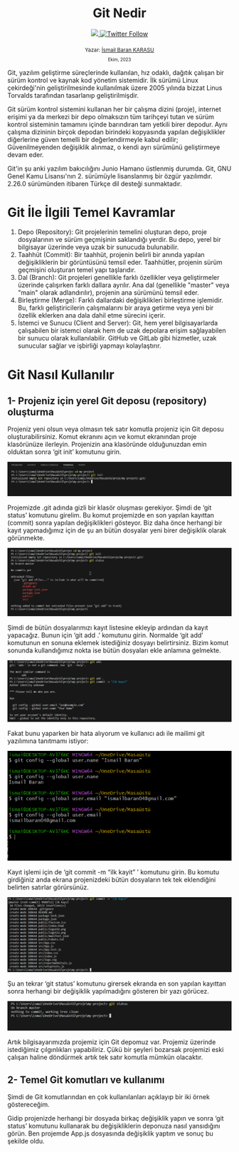 
<div align="center">
  <h1> Git Nedir</h1>
  <a class="header-badge" target="_blank" href="https://www.linkedin.com/in/ismail-baran-karasu-a98916227/">
  <img src="https://img.shields.io/badge/style--5eba00.svg?label=LinkedIn&logo=linkedin&style=social">
  </a>
  <a class="header-badge" target="_blank" href="https://twitter.com/ismaiBaranK">
  <img alt="Twitter Follow" src="https://img.shields.io/twitter/follow/ismailBaranK?style=social">
  </a>

<sub>Yazar:
<a href="https://www.linkedin.com/in/ismail-baran-karasu-a98916227/" target="_blank">İsmail Baran KARASU</a><br>
<small> Ekim, 2023</small>
</sub>

</div>
Git, yazılım geliştirme süreçlerinde kullanılan, hız odaklı, dağıtık çalışan bir sürüm kontrol ve kaynak kod yönetim sistemidir. İlk sürümü Linux çekirdeği'nin geliştirilmesinde kullanılmak üzere 2005 yılında bizzat Linus Torvalds tarafından tasarlanıp geliştirilmişdir.

Git sürüm kontrol sistemini kullanan her bir çalışma dizini (proje), internet erişimi ya da merkezi bir depo olmaksızın tüm tarihçeyi tutan ve sürüm kontrol sisteminin tamamını içinde barındıran tam yetkili birer depodur. Aynı çalışma dizininin birçok depodan birindeki kopyasında yapılan değişiklikler diğerlerine güven temelli bir değerlendirmeyle kabul edilir; Güvenilmeyenden değişiklik alınmaz, o kendi ayrı sürümünü geliştirmeye devam eder.

Git'in şu anki yazılım bakıcılığını Junio Hamano üstlenmiş durumda. Git, GNU Genel Kamu Lisansı'nın 2. sürümüyle lisanslanmış bir özgür yazılımdır. 2.26.0 sürümünden itibaren Türkçe dil desteği sunmaktadır.



# Git İle İlgili Temel Kavramlar 
1. Depo (Repository): Git projelerinin temelini oluşturan depo, proje dosyalarının ve sürüm geçmişinin saklandığı yerdir. Bu depo, yerel bir bilgisayar üzerinde veya uzak bir sunucuda bulunabilir.
2. Taahhüt (Commit): Bir taahhüt, projenin belirli bir anında yapılan değişikliklerin bir görüntüsünü temsil eder. Taahhütler, projenin sürüm geçmişini oluşturan temel yapı taşlarıdır.
3. Dal (Branch): Git projeleri genellikle farklı özellikler veya geliştirmeler üzerinde çalışırken farklı dallara ayrılır. Ana dal (genellikle "master" veya "main" olarak adlandırılır), projenin ana sürümünü temsil eder.
4. Birleştirme (Merge): Farklı dallardaki değişiklikleri birleştirme işlemidir. Bu, farklı geliştiricilerin çalışmalarını bir araya getirme veya yeni bir özellik eklerken ana dala dahil etme sürecini içerir.
5. İstemci ve Sunucu (Client and Server): Git, hem yerel bilgisayarlarda çalışabilen bir istemci olarak hem de uzak depolara erişim sağlayabilen bir sunucu olarak kullanılabilir. GitHub ve GitLab gibi hizmetler, uzak sunucular sağlar ve işbirliği yapmayı kolaylaştırır.

# Git Nasıl Kullanılır
## 1- Projeniz için yerel Git deposu (repository) oluşturma
Projeniz yeni olsun veya olmasın tek satır komutla projeniz için Git deposu oluşturabilirsiniz.
Komut ekranını açın ve komut ekranından proje klasörünüze ilerleyin. Projenizin ana klasöründe olduğunuzdan emin olduktan sonra ‘git init’ komutunu girin.

![Project 1](gitinit.PNG)

Projemizde .git adında gizli bir klasör oluşması gerekiyor. Şimdi de ‘git status’ komutunu girelim. Bu komut projemizde en son yapılan kayıttan (commit) sonra yapılan değişiklikleri gösteyor. Biz daha önce herhangi bir kayıt yapmadığımız için de şu an bütün dosyalar yeni birer değişiklik olarak görünmekte.

![Project 2](gitstatus.PNG)

Şimdi de bütün dosyalarımızı kayıt listesine ekleyip ardından da kayıt yapacağız. Bunun için ‘git add .’ komutunu girin. Normalde ‘git add’ komutunun en sonuna eklemek istediğiniz dosyayı belirtirsiniz. Bizim komut sonunda kullandığımız nokta ise bütün dosyaları ekle anlamına gelmekte.

![Project 3](gitaddvegittcommit.PNG)

Fakat bunu yaparken bir hata alıyorum ve kullanıcı adı ile mailimi git yazılımına tanıtmamı istiyor:

![Project 4](gitkullaniciadivemail.PNG)

Kayıt işlemi için de ‘git commit -m “ilk kayit” ’ komutunu girin. Bu komutu girdiğiniz anda ekrana projenizdeki bütün dosyaların tek tek eklendiğini belirten satırlar görürsünüz.

![Project 5](gitcommit.PNG)

Şu an tekrar ‘git status’ komutunu girersek ekranda en son yapılan kayıttan sonra herhangi bir değişiklik yapılmadığını gösteren bir yazı görücez.

![Project 6](gitstatusp.PNG)

Artık bilgisayarımızda projemiz için Git depomuz var. Projemiz üzerinde istediğimiz çılgınlıkları yapabiliriz. Çükü bir şeyleri bozarsak projemizi eski çalışan haline döndürmek artık tek satır komutla mümkün olacaktır.

## 2- Temel Git komutları ve kullanımı
Şimdi de Git komutlarından en çok kullanılanları açıklayıp bir iki örnek göstereceğim.

Gidip projenizde herhangi bir dosyada birkaç değişiklik yapın ve sonra ‘git status’ komutunu kullanarak bu değişikliklerin deponuza nasıl yansıdığını görün. Ben projemde App.js dosyasında değişiklik yaptım ve sonuç bu şekilde oldu.

